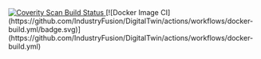 <a href="https://scan.coverity.com/projects/industryfusion-digitaltwin">
  <img alt="Coverity Scan Build Status"
       src="https://scan.coverity.com/projects/24133/badge.svg"/>
</a>
[![Docker Image CI](https://github.com/IndustryFusion/DigitalTwin/actions/workflows/docker-build.yml/badge.svg)](https://github.com/IndustryFusion/DigitalTwin/actions/workflows/docker-build.yml)
